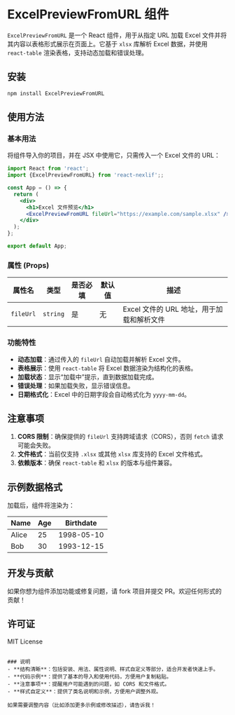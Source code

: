 # ExcelPreviewFromURL 组件

`ExcelPreviewFromURL` 是一个 React 组件，用于从指定 URL 加载 Excel 文件并将其内容以表格形式展示在页面上。它基于 `xlsx` 库解析 Excel 数据，并使用 `react-table` 渲染表格，支持动态加载和错误处理。

## 安装

```bash
npm install ExcelPreviewFromURL
```

## 使用方法

### 基本用法

将组件导入你的项目，并在 JSX 中使用它，只需传入一个 Excel 文件的 URL：

```jsx
import React from 'react';
import {ExcelPreviewFromURL} from 'react-nexlif';;

const App = () => {
  return (
    <div>
      <h1>Excel 文件预览</h1>
      <ExcelPreviewFromURL fileUrl="https://example.com/sample.xlsx" />
    </div>
  );
};

export default App;
```

### 属性 (Props)

| 属性名   | 类型   | 是否必填 | 默认值 | 描述                       |
|----------|--------|----------|--------|----------------------------|
| `fileUrl` | `string` | 是       | 无     | Excel 文件的 URL 地址，用于加载和解析文件 |

### 功能特性

- **动态加载**：通过传入的 `fileUrl` 自动加载并解析 Excel 文件。
- **表格展示**：使用 `react-table` 将 Excel 数据渲染为结构化的表格。
- **加载状态**：显示“加载中”提示，直到数据加载完成。
- **错误处理**：如果加载失败，显示错误信息。
- **日期格式化**：Excel 中的日期字段会自动格式化为 `yyyy-mm-dd`。

## 注意事项

1. **CORS 限制**：确保提供的 `fileUrl` 支持跨域请求（CORS），否则 `fetch` 请求可能会失败。
2. **文件格式**：当前仅支持 `.xlsx` 或其他 `xlsx` 库支持的 Excel 文件格式。
3. **依赖版本**：确保 `react-table` 和 `xlsx` 的版本与组件兼容。

## 示例数据格式

加载后，组件将渲染为：

| Name   | Age | Birthdate  |
|--------|-----|------------|
| Alice  | 25  | 1998-05-10 |
| Bob    | 30  | 1993-12-15 |


## 开发与贡献

如果你想为组件添加功能或修复问题，请 fork 项目并提交 PR。欢迎任何形式的贡献！

## 许可证

MIT License
```

### 说明
- **结构清晰**：包括安装、用法、属性说明、样式自定义等部分，适合开发者快速上手。
- **代码示例**：提供了基本的导入和使用代码，方便用户复制粘贴。
- **注意事项**：提醒用户可能遇到的问题，如 CORS 和文件格式。
- **样式自定义**：提供了类名说明和示例，方便用户调整外观。

如果需要调整内容（比如添加更多示例或修改描述），请告诉我！

